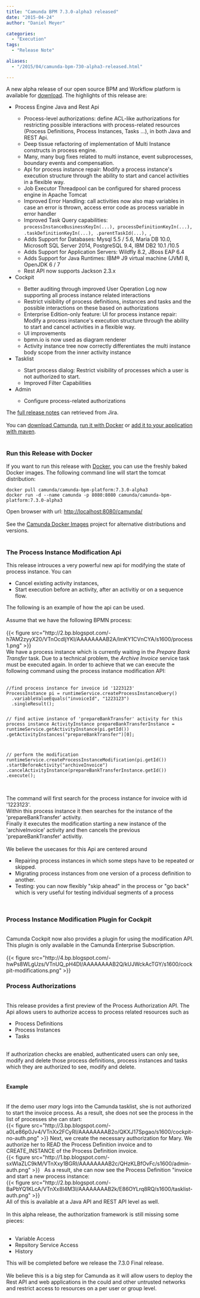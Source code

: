 ```yaml
---
title: "Camunda BPM 7.3.0-alpha3 released"
date: "2015-04-24"
author: "Daniel Meyer"

categories:
  - "Execution"
tags: 
  - "Release Note"

aliases:
  - "/2015/04/camunda-bpm-730-alpha3-released.html"

---
```


<div>
A new alpha release of our open source BPM and Workflow platform is available for <a href="http://camunda.org/download/#latest">download</a>. The highlights of this release are:<br />
<ul>
<li>Process Engine Java and Rest Api</li>
<ul>
<li>Process-level authorizations: define ACL-like authorizations for restricting possible interactions with process-related resources (Process Definitions, Process Instances, Tasks ...), in both Java and REST Api.</li>
<li>Deep tissue refactoring of implementation of Multi Instance constructs in process engine.</li>
<li>Many, many bug fixes related to multi instance, event subprocesses, boundary events and compensation.</li>
<li>Api for process instance repair: Modify a process instance's execution structure through the ability to start and cancel activities in a flexible way.</li>
<li>Job Executor Threadpool can be configured for shared process engine in Apache Tomcat</li>
<li>Improved Error Handling: call activities now also map variables in case an error is thrown, access error code as process variable in error handler</li>
<li>Improved Task Query capabilities: <code>processInstanceBusinessKeyIn(...), processDefinitionKeyIn(...), .taskDefinitionKeyIn(...), .parentTaskId(...), </code>, </li>
<li>Adds Support for Databases: Mysql 5.5 / 5.6, Maria DB 10.0, Microsoft SQL Server 2014, PostgreSQL 9.4, IBM DB2 10.1 /10.5</li>
<li>Adds Support for Application Servers: Wildfly 8.2, JBoss EAP 6.4</li>
<li>Adds Support for Java Runtimes: IBM® J9 virtual machine (JVM) 8, OpenJDK 6 / 7</li>
<li>Rest API now supports Jackson 2.3.x</li>
</ul>
<li>Cockpit</li>
<ul>
<li>Better auditing through improved User Operation Log now supporting all process instance related interactions</li>
<li>Restrict visibility of process definitions, instances and tasks and the possible interactions on these based on authorizations</li>
<li>Enterprise Edition-only feature: UI for process instance repair: Modify a process instance's execution structure through the ability to start and cancel activities in a flexible way.</li>
<li>UI improvements</li>
<li>bpmn.io is now used as diagram renderer</li>
<li>Activity instance tree now correctly differentiates the multi instance body scope from the inner activity instance</li>
</ul>
<li>Tasklist</li>
<ul>
<li>Start process dialog: Restrict visibility of processes which a user is not authorized to start.</li>
<li>Improved Filter Capabilities</li>
</ul>
<li>Admin</li>
<ul>
<li>Configure process-related authorizations</li>
</ul>
</ul>
<div>
The <a href="https://app.camunda.com/jira/secure/ReleaseNote.jspa?projectId=10230&amp;version=13792">full release notes</a> can retrieved from Jira.</div>
<br />
<div>
You can <a href="http://camunda.org/download#latest">download Camunda</a>, <a href="https://github.com/camunda/docker-camunda-bpm-platform">run it with Docker</a> or <a href="http://docs.camunda.org/7.2/guides/getting-started-guides/#apache-maven-apache-maven-coordinates">add it to your application with maven</a>.</div>
<a name='more'></a><br />
<h3>
Run this Release with Docker<br />
</h3>
If you want to run this release with <a href="http://docker.io/">Docker</a>, you can use the freshly baked Docker images. The following command line will start the tomcat distribution:<br />
<pre class="prettyprint"><code>docker pull camunda/camunda-bpm-platform:7.3.0-alpha3
docker run -d --name camunda -p 8080:8080 camunda/camunda-bpm-platform:7.3.0-alpha3
</code></pre>
Open browser with url: <a href="http://localhost:8080/camunda/">http://localhost:8080/camunda/</a><br />
<br />
See the <a href="https://github.com/camunda/docker-camunda-bpm-platform">Camunda Docker Images</a> project for alternative distributions and versions.<br />
<br />
<h3>
The Process Instance Modification Api<br />
</h3>
This release introuces a very powerful new api for modifying the state of process instance. You can<br />
<ul>
<li>Cancel existing activity instances,</li>
<li>Start execution before an activity, after an activitiy or on a sequence flow.</li>
</ul>
The following is an example of how the api can be used.<br />
<br />
Assume that we have the following BPMN process: <br />
<br />
{{< figure src="http://2.bp.blogspot.com/-h7AM2zyyX20/VTnOcdljYKI/AAAAAAAAB2A/lmKY1CVnCYA/s1600/process1.png" >}}
<br />
We have a process instance which is currently waiting in the <em>Prepare Bank Transfer</em> task. Due to a technical problem, the <em>Archive Invoice</em> service task must be executed again. In order to achieve that we can execute the following command using the process instance modification API:<br />
<br />
<pre class="prettyprint"><code class="language-java">//find process instance for invoice id '1223123'
ProcessInstance pi = runtimeService.createProcessInstanceQuery()
  .variableValueEquals("invoiceId", "1223123")
  .singleResult();

// find active instance of 'prepareBankTransfer' activity for this process instance
ActivityInstance prepareBankTransferInstance = runtimeService.getActivityInstance(pi.getId())
  .getActivityInstances("prepareBankTransfer")[0];

// perform the modification
runtimeService.createProcessInstanceModification(pi.getId())
  .startBeforeActivity("archiveInvoice")
  .cancelActivityInstance(prepareBankTransferInstance.getId())
  .execute();
</code></pre>
<br />
The command will first search for the process instance for invoice with id '1223123'.<br />
Within this process instance it then searches for the instance of the 'prepareBankTransfer' activity.<br />
Finally it executes the modification starting a new instance of the 'archiveInvoice' activity and then cancels the previous 'prepareBankTransfer' activitiy.<br />
<br />
We believe the usecases for this Api are centered around<br />
<ul>
<li>Repairing process instances in which some steps have to be repeated or skipped.</li>
<li>Migrating process instances from one version of a process definition to another.</li>
<li>Testing: you can now flexibly "skip ahead" in the process or "go back" which is very useful for testing individual segments of a process</li>
</ul>
<br />
<h3>
Process Instance Modification Plugin for Cockpit</h3>
<br />
Camunda Cockpit now also provides a plugin for using the modification API. This plugin is only available in the Camunda Enterprise Subscription.<br />
<br />
{{< figure src="http://4.bp.blogspot.com/-hwPs8WLgUzs/VTnUQ_pH4DI/AAAAAAAAB2Q/kUJWckAcTGY/s1600/cockpit-modifications.png" >}}
<br />
<h3>
Process Authorizations</h3>
<br />
This release provides a first preview of the Process Authorization API. The Api allows users to authorize access to process related resources such as<br />
<ul>
<li>Process Definitions</li>
<li>Process Instances</li>
<li>Tasks</li>
</ul>
<br />
If authorization checks are enabled, authenticated users can only see, modify and delete those process definitions, process instances and tasks which they are authorized to see, modify and delete.<br />
<br />
<h4>
Example</h4>
<br />
If the demo user <em>mary</em> logs into the Camunda tasklist, she is not authorized to start the invoice process. As a result, she does not see the process in the list of processes she can start:<br />
{{< figure src="http://3.bp.blogspot.com/-a0Le86p0Jv4/VTnXx2FCyRI/AAAAAAAAB2o/QKXJ17Spgao/s1600/cockpit-no-auth.png" >}}
Next, we create the necessary authorization for Mary. We authorize her to READ the Process Definition invoice and to CREATE_INSTANCE of the Process Definition invoice.<br />
{{< figure src="http://1.bp.blogspot.com/-sxWlaZLC9kM/VTnXxy1BGRI/AAAAAAAAB2c/QHzKLBfOvFc/s1600/admin-auth.png" >}}
&nbsp; As a result, she can now see the Process Definition "invoice and start a new process instance:<br />
{{< figure src="http://2.bp.blogspot.com/-BaPbYQ1KLcA/VTnXx8I4M3I/AAAAAAAAB2k/E86OYLrq8RQ/s1600/tasklist-auth.png" >}}
<br />
All of this is available at a Java API and REST API level as well.<br />
<br />
In this alpha release, the authorization framework is still missing some pieces:<br />
<br />
<ul>
<li>Variable Access</li>
<li>Repsitory Service Access</li>
<li>History</li>
</ul>
<div>
This will be completed before we release the 7.3.0 Final release.</div>
<div>
<br /></div>
<div>
We believe this is a big step for Camunda as it will allow users to deploy the Rest API and web applications in the could and other untrusted networks and restrict access to resources on a per user or group level.</div>

</div>